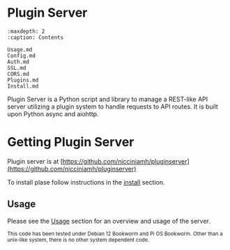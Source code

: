 # Plugin Server

```{toctree}
:maxdepth: 2
:caption: Contents

Usage.md
Config.md
Auth.md
SSL.md
CORS.md
Plugins.md
Install.md
```

Plugin Server is a Python script and library to manage a REST-like API server utilizing a plugin system to handle requests to API routes. It is built upon Python async and aiohttp. 

# Getting Plugin Server
Plugin server is at [https://github.com/nicciniamh/pluginserver](https://github.com/nicciniamh/pluginserver)


To install plase follow instructions in the [install](Install.md) section.

## Usage
Please see the [Usage](Usage.md) section for an overview and usage of the server.

<small>This code has been tested under Debian 12 Bookworm and Pi OS Bookworm. Other than a unix-like system, there is no other system dependent code.</small>
